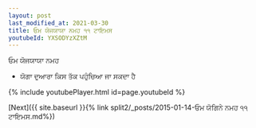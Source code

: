 ```yaml
---
layout: post
last_modified_at: 2021-03-30
title: ਓਮ ਯੋਜਯਾਯਾ ਨਮਹ ੧੧ ਟਾਇਮਸ
youtubeId: YXSODYzXZtM
---
```

 
 
 ਓਮ ਯੋਜਯਾਯਾ ਨਮਹ  
 
 -  ਯੋਗਾ ਦੁਆਰਾ ਕਿਸ ਤੱਕ ਪਹੁੰਚਿਆ ਜਾ ਸਕਦਾ ਹੈ 
 
  
 
  
 
 
 
 
 
 


{% include youtubePlayer.html id=page.youtubeId %}
 
[Next]({{ site.baseurl }}{% link  split2/_posts/2015-01-14-ਓਮ ਯੋਗਿਨੇ ਨਮਹ ੧੧ ਟਾਇਮਸ.md%})
 
